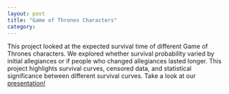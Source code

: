 ```yaml
---
layout: post
title: "Game of Thrones Characters"
category:
---
```


This project looked at the expected survival time of different Game of Thrones characters. We explored whether survival probability varied by initial allegiances or if people who changed allegiances lasted longer. This project highlights survival curves, censored data, and statistical significance between different survival curves. Take a look at our [presentation!](DATA599_GROUPPROJECT1_HALL_SMITH_ROMERO.pdf)
